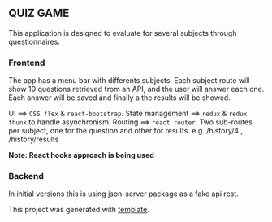 ## QUIZ GAME

This application is designed to evaluate for several subjects through questionnaires.

### Frontend

The app has a menu bar with differents subjects. Each subject route will show 10 questions retrieved from an API, and the user will answer each one. Each answer will be saved and finally a the results will be showed.

UI ==> `CSS flex` & `react-bootstrap`.
State management ==> `redux` & `redux thunk` to handle asynchronism.
Routing ==> `react router`. Two sub-routes per subject, one for the question and other for results. e.g. /history/4 , /history/results

**Note: React hooks approach is being used**

### Backend

In initial versions this is using json-server package as a fake api rest.

This project was generated with [template](https://github.com/gonzs/react-template).
